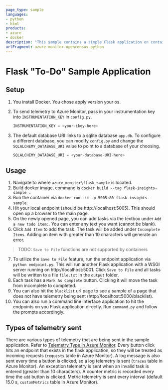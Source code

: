 ```yaml
---
page_type: sample
languages:
- python
- html
products:
- azure
- docker
description: "This sample contains a simple Flask application on container to show how you can instrument the OpenCensus Azure Monitor exporters as well as track telemetry from popular Python libraries via OpenCensus integrations."
urlFragment: azure-monitor-opencensus-python
---
```


# Flask "To-Do" Sample Application

## Setup

1. You install Docker. You chose apply version your os.
2. To send telemetry to Azure Monitor, pass in your instrumentation key into `INSTRUMENTATION_KEY` in `config.py`.

    ```python
    INSTRUMENTATION_KEY = <your-ikey-here>
    ```

3. The default database URI links to a sqlite database `app.db`. To configure a different database, you can modify `config.py` and change the `SQLALCHEMY_DATABASE_URI` value to point to a database of your choosing.

    ```python
    SQLALCHEMY_DATABASE_URI = <your-database-URI-here>
    ```

## Usage

1. Navigate to where `azure_monitor\flask_sample` is located.
2. Build docker image, command is `docker build --tag flask-insights-sample .`
3. Run the container via `docker run -it -p 5005:80 flask-insights-sample`.
4. Hit your local endpoint (should be http://localhost:5005). This should open up a browser to the main page.
5. On the newly opened page, you can add tasks via the textbox under `Add a new todo item:`. You can enter any text you want (cannot be blank).
6. Click `Add Item` to add the task. The task will be added under `Incomplete Items`. Adding an item with greater than 10 characters will generate an error.

> TODO: `Save to File` functions are not supported by containers

7. To utilize the `Save to File` feature, run the endpoint application via `python endpoint.py`. This will run another Flask application with a WSGI server running on http://localhost:5001. Click `Save to File` and all tasks will be written to a file `file.txt` in the `output` folder.
8. Each task has a `Mark As Complete` button. Clicking it will move the task from incomplete to completed.
9.  You can also hit the `blacklist` url page to see a sample of a page that does not have telemetry being sent (http://localhost:5000/blacklist).
10. You can also run a command line interface application to hit the endpoints on you Flask application directly. Run `command.py` and follow the prompts accordingly.

## Types of telemetry sent

There are various types of telemetry that are being sent in the sample application. Refer to [Telemetry Type in Azure Monitor](https://docs.microsoft.com/en-us/azure/azure-monitor/app/opencensus-python#telemetry-type-mappings). Every button click hits an endpoint that exists in the flask application, so they will be treated as incoming requests (`requests` table in Azure Monitor). A log message is also sent every time a button is clicked, so a log telemetry is sent (`traces` table in Azure Monitor). An exception telemetry is sent when an invalid task is entered (greater than 10 characters). A counter metric is recorded every time the `add` button is clicked. Metric telemetry is sent every interval (default 15.0 s, `customMetrics` table in Azure Monitor).
